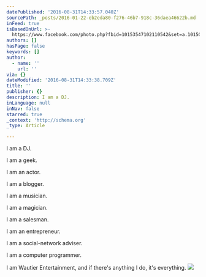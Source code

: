 ```yaml
---
datePublished: '2016-08-31T14:33:57.040Z'
sourcePath: _posts/2016-01-22-eb2eda80-f276-46b7-918c-36daea46622b.md
inFeed: true
isBasedOnUrl: >-
  https://www.facebook.com/photo.php?fbid=10153547102110542&set=a.10150259561935542.492553.579565541&type=3&theater
authors: []
hasPage: false
keywords: []
author:
  - name: ''
    url: ''
via: {}
dateModified: '2016-08-31T14:33:38.709Z'
title: ''
publisher: {}
description: I am a DJ.
inLanguage: null
inNav: false
starred: true
_context: 'http://schema.org'
_type: Article

---
```

I am a DJ.

I am a geek.

I am an actor.

I am a blogger.

I am a musician.

I am a magician.

I am a salesman.

I am an entrepreneur.

I am a social-network adviser.

I am a computer programmer.

I am Wautier Entertainment, and if there's anything I do, it's everything.
![](https://s3-us-west-2.amazonaws.com/the-grid-img/p/ed0221223b5fb1bc25dfd5a4e6f4a93a05cc000c.jpg)